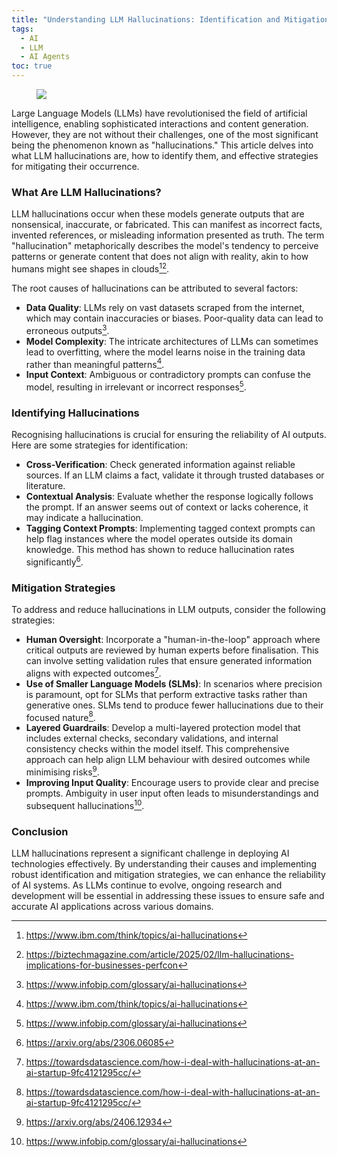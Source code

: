 ```yaml
---
title: "Understanding LLM Hallucinations: Identification and Mitigation Strategies"
tags:
  - AI
  - LLM
  - AI Agents
toc: true
---
```


<figure>
	<a href=""><img src="https://images.pexels.com/photos/5011647/pexels-photo-5011647.jpeg?auto=compress"></a>
</figure>

Large Language Models (LLMs) have revolutionised the field of artificial intelligence, enabling sophisticated interactions and content generation. However, they are not without their challenges, one of the most significant being the phenomenon known as "hallucinations." This article delves into what LLM hallucinations are, how to identify them, and effective strategies for mitigating their occurrence.

### What Are LLM Hallucinations?

LLM hallucinations occur when these models generate outputs that are nonsensical, inaccurate, or fabricated. This can manifest as incorrect facts, invented references, or misleading information presented as truth. The term "hallucination" metaphorically describes the model's tendency to perceive patterns or generate content that does not align with reality, akin to how humans might see shapes in clouds[^9][^10].

The root causes of hallucinations can be attributed to several factors:

- **Data Quality**: LLMs rely on vast datasets scraped from the internet, which may contain inaccuracies or biases. Poor-quality data can lead to erroneous outputs[^11].
- **Model Complexity**: The intricate architectures of LLMs can sometimes lead to overfitting, where the model learns noise in the training data rather than meaningful patterns[^9].
- **Input Context**: Ambiguous or contradictory prompts can confuse the model, resulting in irrelevant or incorrect responses[^11].


### Identifying Hallucinations

Recognising hallucinations is crucial for ensuring the reliability of AI outputs. Here are some strategies for identification:

- **Cross-Verification**: Check generated information against reliable sources. If an LLM claims a fact, validate it through trusted databases or literature.
- **Contextual Analysis**: Evaluate whether the response logically follows the prompt. If an answer seems out of context or lacks coherence, it may indicate a hallucination.
- **Tagging Context Prompts**: Implementing tagged context prompts can help flag instances where the model operates outside its domain knowledge. This method has shown to reduce hallucination rates significantly[^5].


### Mitigation Strategies

To address and reduce hallucinations in LLM outputs, consider the following strategies:

- **Human Oversight**: Incorporate a "human-in-the-loop" approach where critical outputs are reviewed by human experts before finalisation. This can involve setting validation rules that ensure generated information aligns with expected outcomes[^12].
- **Use of Smaller Language Models (SLMs)**: In scenarios where precision is paramount, opt for SLMs that perform extractive tasks rather than generative ones. SLMs tend to produce fewer hallucinations due to their focused nature[^12].
- **Layered Guardrails**: Develop a multi-layered protection model that includes external checks, secondary validations, and internal consistency checks within the model itself. This comprehensive approach can help align LLM behaviour with desired outcomes while minimising risks[^3].
- **Improving Input Quality**: Encourage users to provide clear and precise prompts. Ambiguity in user input often leads to misunderstandings and subsequent hallucinations[^11].


### Conclusion

LLM hallucinations represent a significant challenge in deploying AI technologies effectively. By understanding their causes and implementing robust identification and mitigation strategies, we can enhance the reliability of AI systems. As LLMs continue to evolve, ongoing research and development will be essential in addressing these issues to ensure safe and accurate AI applications across various domains.

[^1]: https://arxiv.org/abs/2405.10632

[^2]: https://www.semanticscholar.org/paper/5dc5367f41b11f8fff78184cbd214d2826e9d26b

[^3]: https://arxiv.org/abs/2406.12934

[^4]: https://arxiv.org/abs/2402.02167

[^5]: https://arxiv.org/abs/2306.06085

[^6]: https://www.semanticscholar.org/paper/18a915ad34de61500c75aa97a2d6c536070851fe

[^7]: https://www.semanticscholar.org/paper/60e1f67f2ba07e78ea298f95338dbc3a4e3113af

[^8]: https://arxiv.org/abs/2401.06796

[^9]: https://www.ibm.com/think/topics/ai-hallucinations

[^10]: https://biztechmagazine.com/article/2025/02/llm-hallucinations-implications-for-businesses-perfcon

[^11]: https://www.infobip.com/glossary/ai-hallucinations

[^12]: https://towardsdatascience.com/how-i-deal-with-hallucinations-at-an-ai-startup-9fc4121295cc/

[^13]: https://en.wikipedia.org/wiki/Hallucination_(artificial_intelligence)

[^14]: https://www.nngroup.com/articles/ai-hallucinations/

[^15]: https://www.coveo.com/blog/what-are-ai-hallucinations/

[^16]: https://news.ycombinator.com/item?id=42315500

[^17]: https://alhena.ai/blog/llm-hallucination/

